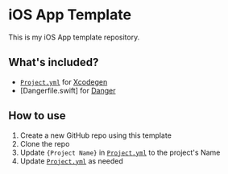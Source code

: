 # iOS App Template

This is my iOS App template repository.

## What's included?

- [`Project.yml`](./project.yml) for [Xcodegen](https://github.com/yonaskolb/XcodeGen)
- [Dangerfile.swift] for [Danger](https://github.com/danger/swift)

## How to use

1. Create a new GitHub repo using this template
2. Clone the repo
3. Update `{Project Name}` in [`Project.yml`](./project.yml) to the project's Name
4. Update [`Project.yml`](./project.yml) as needed

